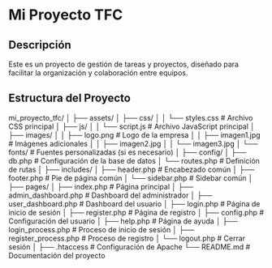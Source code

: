 # Mi Proyecto TFC

## Descripción
Este es un proyecto de gestión de tareas y proyectos, diseñado para facilitar la organización y colaboración entre equipos.

## Estructura del Proyecto
mi_proyecto_tfc/
│
├── assets/
│   ├── css/
│   │   └── styles.css            # Archivo CSS principal
│   ├── js/
│   │   └── script.js             # Archivo JavaScript principal
│   ├── images/
│   │   ├── logo.png              # Logo de la empresa
│   │   ├── imagen1.jpg           # Imágenes adicionales
│   │   ├── imagen2.jpg
│   │   └── imagen3.jpg
│   └── fonts/                    # Fuentes personalizadas (si es necesario)
│
├── config/
│   ├── db.php                    # Configuración de la base de datos
│   └── routes.php                # Definición de rutas
│
├── includes/
│   ├── header.php                # Encabezado común
│   ├── footer.php                # Pie de página común
│   └── sidebar.php               # Sidebar común
│
├── pages/
│   ├── index.php                 # Página principal
│   ├── admin_dashboard.php        # Dashboard del administrador
│   ├── user_dashboard.php         # Dashboard del usuario
│   ├── login.php                 # Página de inicio de sesión
│   ├── register.php              # Página de registro
│   ├── config.php                # Configuración del usuario
│   ├── help.php                  # Página de ayuda
│   ├── login_process.php         # Proceso de inicio de sesión
│   ├── register_process.php      # Proceso de registro
│   └── logout.php                # Cerrar sesión
│
├── .htaccess                     # Configuración de Apache
└── README.md                     # Documentación del proyecto